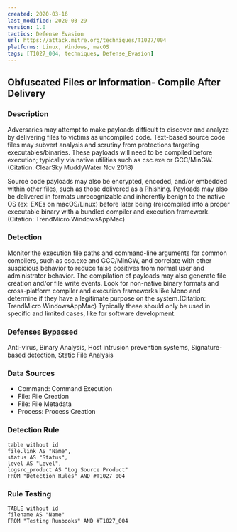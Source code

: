 ```yaml
---
created: 2020-03-16
last_modified: 2020-03-29
version: 1.0
tactics: Defense Evasion
url: https://attack.mitre.org/techniques/T1027/004
platforms: Linux, Windows, macOS
tags: [T1027_004, techniques, Defense_Evasion]
---
```


## Obfuscated Files or Information- Compile After Delivery

### Description

Adversaries may attempt to make payloads difficult to discover and analyze by delivering files to victims as uncompiled code. Text-based source code files may subvert analysis and scrutiny from protections targeting executables/binaries. These payloads will need to be compiled before execution; typically via native utilities such as csc.exe or GCC/MinGW.(Citation: ClearSky MuddyWater Nov 2018)

Source code payloads may also be encrypted, encoded, and/or embedded within other files, such as those delivered as a [Phishing](https://attack.mitre.org/techniques/T1566). Payloads may also be delivered in formats unrecognizable and inherently benign to the native OS (ex: EXEs on macOS/Linux) before later being (re)compiled into a proper executable binary with a bundled compiler and execution framework.(Citation: TrendMicro WindowsAppMac)

### Detection

Monitor the execution file paths and command-line arguments for common compilers, such as csc.exe and GCC/MinGW, and correlate with other suspicious behavior to reduce false positives from normal user and administrator behavior. The compilation of payloads may also generate file creation and/or file write events. Look for non-native binary formats and cross-platform compiler and execution frameworks like Mono and determine if they have a legitimate purpose on the system.(Citation: TrendMicro WindowsAppMac) Typically these should only be used in specific and limited cases, like for software development.

### Defenses Bypassed

Anti-virus, Binary Analysis, Host intrusion prevention systems, Signature-based detection, Static File Analysis

### Data Sources

  - Command: Command Execution
  -  File: File Creation
  -  File: File Metadata
  -  Process: Process Creation
### Detection Rule

```dataview
table without id
file.link AS "Name",
status AS "Status",
level AS "Level",
logsrc_product AS "Log Source Product"
FROM "Detection Rules" AND #T1027_004
```

### Rule Testing

```dataview
TABLE without id
filename AS "Name"
FROM "Testing Runbooks" AND #T1027_004
```
